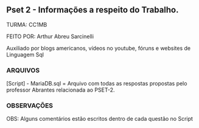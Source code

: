 ## Pset 2 - Informações a respeito do Trabalho.
TURMA: CC1MB 

FEITO POR: Arthur Abreu Sarcinelli 

Auxiliado por blogs americanos, vídeos no youtube, fóruns e websites de Linguagem Sql

### ARQUIVOS

[Script] - MariaDB.sql = Arquivo com todas as respostas propostas pelo professor Abrantes relacionada ao PSET-2.

### OBSERVAÇÕES

OBS: Alguns comentários estão escritos dentro de cada questão no Script
